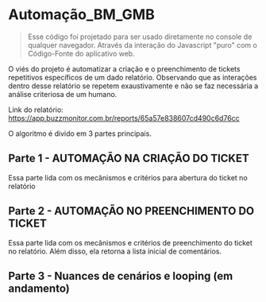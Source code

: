 # Automação_BM_GMB
>Esse código foi projetado para ser usado diretamente no console de qualquer navegador. Através da interação do Javascript "puro" com o Código-Fonte do aplicativo web.

O viés do projeto é automatizar a criação e o preenchimento de tickets repetitivos específicos de um dado relatório. Observando que as interações dentro desse relatório se repetem exaustivamente e não se faz necessária a análise criteriosa de um humano.

Link do relatório: https://app.buzzmonitor.com.br/reports/65a57e838607cd490c6d76cc

O algoritmo é divido em 3 partes principais.

## Parte 1 - AUTOMAÇÃO NA CRIAÇÃO DO TICKET 
Essa parte lida com os mecânismos e critérios para abertura do ticket no relatório

## Parte 2 - AUTOMAÇÃO NO PREENCHIMENTO DO TICKET
Essa parte lida com os mecânismos e critérios de preenchimento do ticket no relatório. Além disso, ela retorna a lista inicial de comentários.

## Parte 3 - Nuances de cenários e looping (em andamento)
